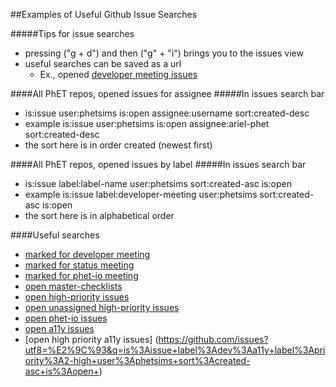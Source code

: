 ##Examples of Useful Github Issue Searches

#####Tips for issue searches
- pressing ("g + d") and then ("g" + "i") brings you to the issues view
- useful searches can be saved as a url
  - Ex., opened [developer meeting issues](https://github.com/issues?utf8=%E2%9C%93&q=is%3Aissue+label%3Ameeting%3Adeveloper+user%3Aphetsims+sort%3Acreated-asc+is%3Aopen+)

####All PhET repos, opened issues for assignee
#####In issues search bar
- is:issue user:phetsims is:open assignee:username sort:created-desc
- example is:issue user:phetsims is:open assignee:ariel-phet sort:created-desc 
- the sort here is in order created (newest first)

####All PhET repos, opened issues by label
#####In issues search bar
- is:issue label:label-name user:phetsims sort:created-asc is:open 
- example is:issue label:developer-meeting user:phetsims sort:created-asc is:open 
- the sort here is in alphabetical order

####Useful searches
- [marked for developer meeting](https://github.com/issues?utf8=%E2%9C%93&q=is%3Aissue+label%3Ameeting%3Adeveloper+user%3Aphetsims+sort%3Acreated-asc+is%3Aopen+)
- [marked for status meeting](https://github.com/issues?utf8=%E2%9C%93&q=is%3Aissue+label%3Ameeting%3Astatus+user%3Aphetsims+sort%3Acreated-asc+is%3Aopen+)
- [marked for phet-io meeting](https://github.com/issues?utf8=%E2%9C%93&q=is%3Aissue+label%3Ameeting%3Aphet-io+user%3Aphetsims+sort%3Acreated-asc+is%3Aopen+)
- [open master-checklists](https://github.com/issues?utf8=%E2%9C%93&q=is%3Aissue+label%3Aproject%3Amaster-checklist+user%3Aphetsims+sort%3Acreated-asc+is%3Aopen+)
- [open high-priority issues](https://github.com/issues?utf8=%E2%9C%93&q=is%3Aissue+label%3Apriority%3A2-high+user%3Aphetsims+sort%3Acreated-asc+is%3Aopen+)
- [open unassigned high-priority issues](https://github.com/issues?utf8=%E2%9C%93&q=is%3Aissue+user%3Aphetsims+no%3Aassignee+is%3Aopen+label%3Apriority%3A2-high)
- [open phet-io issues](https://github.com/issues?utf8=%E2%9C%93&q=is%3Aissue+label%3Adev%3Aphet-io+user%3Aphetsims+sort%3Acreated-asc+is%3Aopen+)
- [open a11y issues](https://github.com/issues?utf8=%E2%9C%93&q=is%3Aissue+label%3Adev%3Aa11y+user%3Aphetsims+sort%3Acreated-asc+is%3Aopen+)
- [open high priority a11y issues] (https://github.com/issues?utf8=%E2%9C%93&q=is%3Aissue+label%3Adev%3Aa11y+label%3Apriority%3A2-high+user%3Aphetsims+sort%3Acreated-asc+is%3Aopen+)

